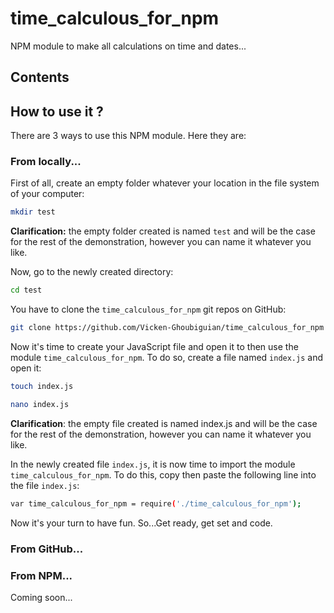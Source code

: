 # time_calculous_for_npm
NPM module to make all calculations on time and dates...

## Contents

## How to use it ?

There are 3 ways to use this NPM module. Here they are:

### From locally...

First of all, create an empty folder whatever your location in the file 
system of your computer:
```bash
mkdir test
```
__Clarification:__ the empty folder created is named ```test``` and will 
be the case for the rest of the demonstration, however you can name it 
whatever you like.

Now, go to the newly created directory:
```bash
cd test
```
You have to clone the ```time_calculous_for_npm``` git repos on GitHub:
```bash
git clone https://github.com/Vicken-Ghoubiguian/time_calculous_for_npm
```
Now it's time to create your JavaScript file and open it to then use the 
module ```time_calculous_for_npm```. To do so, create a file named 
```index.js``` and open it:
```bash
touch index.js

nano index.js
```
__Clarification__: the empty file created is named index.js and will be 
the case for the rest of the demonstration, however you can name it 
whatever you like.

In the newly created file ```index.js```, it is now time to import the 
module ```time_calculous_for_npm```. To do this, copy then paste the 
following line into the file ```index.js```:
```bash
var time_calculous_for_npm = require('./time_calculous_for_npm');
```
Now it's your turn to have fun. So...Get ready, get set and code.

### From GitHub...



### From NPM...

Coming soon...
